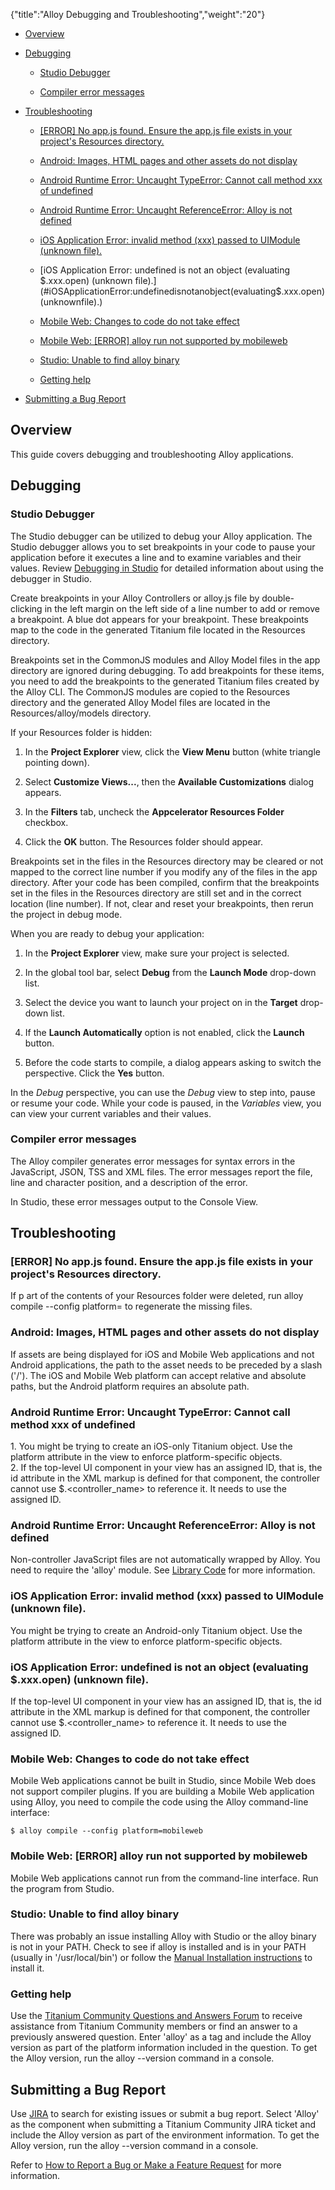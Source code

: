 {"title":"Alloy Debugging and Troubleshooting","weight":"20"} 

*   [Overview](#Overview)
    
*   [Debugging](#Debugging)
    
    *   [Studio Debugger](#StudioDebugger)
        
    *   [Compiler error messages](#Compilererrormessages)
        
*   [Troubleshooting](#Troubleshooting)
    
    *   [\[ERROR\] No app.js found. Ensure the app.js file exists in your project's Resources directory.](#[ERROR]Noapp.jsfound.Ensuretheapp.jsfileexistsinyourproject'sResourcesdirectory.)
        
    *   [Android: Images, HTML pages and other assets do not display](#Android:Images,HTMLpagesandotherassetsdonotdisplay)
        
    *   [Android Runtime Error: Uncaught TypeError: Cannot call method xxx of undefined](#AndroidRuntimeError:UncaughtTypeError:Cannotcallmethodxxxofundefined)
        
    *   [Android Runtime Error: Uncaught ReferenceError: Alloy is not defined](#AndroidRuntimeError:UncaughtReferenceError:Alloyisnotdefined)
        
    *   [iOS Application Error: invalid method (xxx) passed to UIModule (unknown file).](#iOSApplicationError:invalidmethod(xxx)passedtoUIModule(unknownfile).)
        
    *   [iOS Application Error: undefined is not an object (evaluating $.xxx.open) (unknown file).](#iOSApplicationError:undefinedisnotanobject(evaluating$.xxx.open)(unknownfile).)
        
    *   [Mobile Web: Changes to code do not take effect](#MobileWeb:Changestocodedonottakeeffect)
        
    *   [Mobile Web: \[ERROR\] alloy run not supported by mobileweb](#MobileWeb:[ERROR]alloyrunnotsupportedbymobileweb)
        
    *   [Studio: Unable to find alloy binary](#Studio:Unabletofindalloybinary)
        
    *   [Getting help](#Gettinghelp)
        
*   [Submitting a Bug Report](#SubmittingaBugReport)
    

## Overview

This guide covers debugging and troubleshooting Alloy applications.

## Debugging

### Studio Debugger

The Studio debugger can be utilized to debug your Alloy application. The Studio debugger allows you to set breakpoints in your code to pause your application before it executes a line and to examine variables and their values. Review [Debugging in Studio](/docs/appc/Titanium_SDK/Titanium_SDK_How-tos/Debugging_and_Profiling/Debugging_in_Studio/) for detailed information about using the debugger in Studio.

Create breakpoints in your Alloy Controllers or alloy.js file by double-clicking in the left margin on the left side of a line number to add or remove a breakpoint. A blue dot appears for your breakpoint. These breakpoints map to the code in the generated Titanium file located in the Resources directory.

Breakpoints set in the CommonJS modules and Alloy Model files in the app directory are ignored during debugging. To add breakpoints for these items, you need to add the breakpoints to the generated Titanium files created by the Alloy CLI. The CommonJS modules are copied to the Resources directory and the generated Alloy Model files are located in the Resources/alloy/models directory.

If your Resources folder is hidden:

1.  In the  **Project Explorer** view, click the **View Menu** button (white triangle pointing down).
    
2.  Select **Customize Views...**, then the **Available Customizations** dialog appears.
    
3.  In the **Filters** tab, uncheck the **Appcelerator Resources Folder** checkbox.
    
4.  Click the **OK** button. The Resources folder should appear.
    

Breakpoints set in the files in the Resources directory may be cleared or not mapped to the correct line number if you modify any of the files in the app directory. After your code has been compiled, confirm that the breakpoints set in the files in the Resources directory are still set and in the correct location (line number). If not, clear and reset your breakpoints, then rerun the project in debug mode.

When you are ready to debug your application:

1.  In the **Project Explorer** view, make sure your project is selected.
    
2.  In the global tool bar, select **Debug** from the **Launch Mode** drop-down list.
    
3.  Select the device you want to launch your project on in the **Target** drop-down list.
    
4.  If the **Launch Automatically** option is not enabled, click the **Launch** button.
    
5.  Before the code starts to compile, a dialog appears asking to switch the perspective. Click the **Yes** button.
    

In the _Debug_ perspective, you can use the _Debug_ view to step into, pause or resume your code. While your code is paused, in the _Variables_ view, you can view your current variables and their values.

### Compiler error messages

The Alloy compiler generates error messages for syntax errors in the JavaScript, JSON, TSS and XML files. The error messages report the file, line and character position, and a description of the error.

In Studio, these error messages output to the Console View.

## Troubleshooting

### \[ERROR\] No app.js found. Ensure the app.js file exists in your project's Resources directory.

If p art of the contents of your Resources folder were deleted, run alloy compile --config platform=<platform> to regenerate the missing files.

### Android: Images, HTML pages and other assets do not display

If assets are being displayed for iOS and Mobile Web applications and not Android applications, the path to the asset needs to be preceded by a slash ('/'). The iOS and Mobile Web platform can accept relative and absolute paths, but the Android platform requires an absolute path.

### Android Runtime Error: Uncaught TypeError: Cannot call method xxx of undefined

1\. You might be trying to create an iOS-only Titanium object. Use the platform attribute in the view to enforce platform-specific objects.  
2\. If the top-level UI component in your view has an assigned ID, that is, the id attribute in the XML markup is defined for that component, the controller cannot use $.<controller\_name> to reference it. It needs to use the assigned ID.

### Android Runtime Error: Uncaught ReferenceError: Alloy is not defined

Non-controller JavaScript files are not automatically wrapped by Alloy. You need to require the 'alloy' module. See [Library Code](/docs/appc/Alloy_Framework/Alloy_Guide/Alloy_Controllers/#LibraryCodeandCommonJSModules) for more information.

### iOS Application Error: invalid method (xxx) passed to UIModule (unknown file).

You might be trying to create an Android-only Titanium object. Use the platform attribute in the view to enforce platform-specific objects.

### iOS Application Error: undefined is not an object (evaluating $.xxx.open) (unknown file).

If the top-level UI component in your view has an assigned ID, that is, the id attribute in the XML markup is defined for that component, the controller cannot use $.<controller\_name> to reference it. It needs to use the assigned ID.

### Mobile Web: Changes to code do not take effect

Mobile Web applications cannot be built in Studio, since Mobile Web does not support compiler plugins. If you are building a Mobile Web application using Alloy, you need to compile the code using the Alloy command-line interface:

`$ alloy compile --config platform=mobileweb`

### Mobile Web: \[ERROR\] alloy run not supported by mobileweb

Mobile Web applications cannot run from the command-line interface. Run the program from Studio.

### Studio: Unable to find alloy binary

There was probably an issue installing Alloy with Studio or the alloy binary is not in your PATH. Check to see if alloy is installed and is in your PATH (usually in '/usr/local/bin') or follow the [Manual Installation instructions](/docs/appc/Alloy_Framework/Alloy_Getting_Started/#Command-lineinterfaceinstallation) to install it.

### Getting help

Use the [Titanium Community Questions and Answers Forum](https://developer.axway.com/develop-apps#DevelopApps_Engage) to receive assistance from Titanium Community members or find an answer to a previously answered question. Enter 'alloy' as a tag and include the Alloy version as part of the platform information included in the question. To get the Alloy version, run the alloy --version command in a console.

## Submitting a Bug Report

Use [JIRA](http://jira.appcelerator.org/) to search for existing issues or submit a bug report. Select 'Alloy' as the component when submitting a Titanium Community JIRA ticket and include the Alloy version as part of the environment information. To get the Alloy version, run the alloy --version command in a console.

Refer to [How to Report a Bug or Make a Feature Request](/docs/appc/Titanium_SDK/Titanium_SDK_Guide/Contributing_to_Titanium/How_to_Report_a_Bug_or_Make_a_Feature_Request/) for more information.